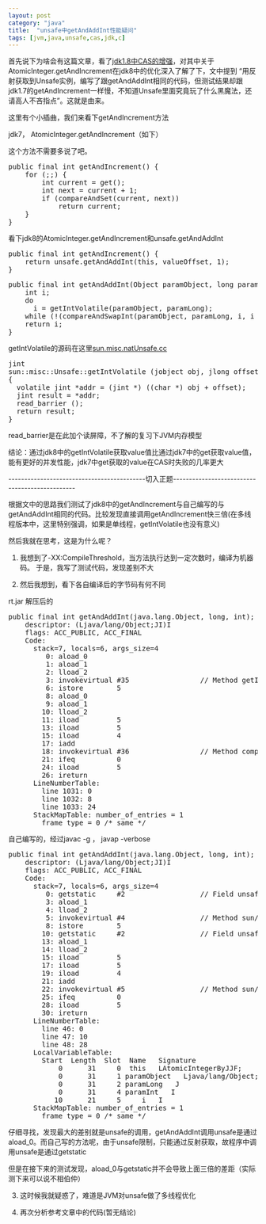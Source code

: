 ```yaml
---
layout: post
category: "java"
title:  "unsafe中getAndAddInt性能疑问"
tags: [jvm,java,unsafe,cas,jdk,c]
---
```


首先说下为啥会有这篇文章，看了[jdk1.8中CAS的增强](http://ifeve.com/enhanced-cas-in-jdk8/)，对其中关于AtomicInteger.getAndIncrement在jdk8中的优化深入了解了下，文中提到 “用反射获取到Unsafe实例，编写了跟getAndAddInt相同的代码，但测试结果却跟jdk1.7的getAndIncrement一样慢，不知道Unsafe里面究竟玩了什么黑魔法，还请高人不吝指点”。这就是由来。

这里有个小插曲，我们来看下getAndIncrement方法

jdk7， AtomicInteger.getAndIncrement（如下）

这个方法不需要多说了吧。

<pre class="prettyPrint">
public final int getAndIncrement() {
    for (;;) {
        int current = get();
        int next = current + 1;
        if (compareAndSet(current, next))
            return current;
    }
}
</pre>

看下jdk8的AtomicInteger.getAndIncrement和unsafe.getAndAddInt

<pre class="prettyPrint">
public final int getAndIncrement() {
    return unsafe.getAndAddInt(this, valueOffset, 1);
}
</pre>

<pre class="prettyPrint">
public final int getAndAddInt(Object paramObject, long paramLong, int paramInt) {
    int i;
    do
      i = getIntVolatile(paramObject, paramLong);
    while (!(compareAndSwapInt(paramObject, paramLong, i, i + paramInt)));
    return i;
}
</pre>

getIntVolatile的源码在这里[sun.misc.natUnsafe.cc](https://github.com/aeste/gcc/blob/master/libjava/sun/misc/natUnsafe.cc)

<pre class="prettyPrint">
jint
sun::misc::Unsafe::getIntVolatile (jobject obj, jlong offset)
{
  volatile jint *addr = (jint *) ((char *) obj + offset);
  jint result = *addr;
  read_barrier ();
  return result;
}
</pre>

read_barrier是在此加个读屏障，不了解的复习下JVM内存模型

结论：通过jdk8中的getIntVolatile获取value值比通过jdk7中的get获取value值，能有更好的并发性能，jdk7中get获取的value在CAS时失败的几率更大

\-\-\-\-\-\-\-\-\-\-\-\-\-\-\-\-\-\-\-\-\-\-\-\-\-\-\-\-\-\-\-\-\-\-\-\-\-\-\-\-\-\-\-切入正题\-\-\-\-\-\-\-\-\-\-\-\-\-\-\-\-\-\-\-\-\-\-\-\-\-\-\-\-\-\-\-\-\-\-\-\-\-\-\-\-\-\-\-\-\-\-\-

根据文中的思路我们测试了jdk8中的getAndIncrement与自己编写的与getAndAddInt相同的代码。比较发现直接调用getAndIncrement快三倍(在多线程版本中，这里特别强调，如果是单线程，getIntVolatile也没有意义)

然后我就在思考，这是为什么呢？

1. 我想到了\-XX:CompileThreshold，当方法执行达到一定次数时，编译为机器码。
于是，我写了测试代码，发现差别不大

2. 然后我想到，看下各自编译后的字节码有何不同

rt.jar 解压后的
<pre class="prettyPrint">
public final int getAndAddInt(java.lang.Object, long, int);
    descriptor: (Ljava/lang/Object;JI)I
    flags: ACC_PUBLIC, ACC_FINAL
    Code:
      stack=7, locals=6, args_size=4
         0: aload_0
         1: aload_1
         2: lload_2
         3: invokevirtual #35                 // Method getIntVolatile:(Ljava/lang/Object;J)I
         6: istore        5
         8: aload_0
         9: aload_1
        10: lload_2
        11: iload         5
        13: iload         5
        15: iload         4
        17: iadd
        18: invokevirtual #36                 // Method compareAndSwapInt:(Ljava/lang/Object;JII)Z
        21: ifeq          0
        24: iload         5
        26: ireturn
      LineNumberTable:
        line 1031: 0
        line 1032: 8
        line 1033: 24
      StackMapTable: number_of_entries = 1
        frame_type = 0 /* same */
</pre>

自己编写的，经过javac -g ， javap -verbose 
<pre class="prettyPrint">
public final int getAndAddInt(java.lang.Object, long, int);
    descriptor: (Ljava/lang/Object;JI)I
    flags: ACC_PUBLIC, ACC_FINAL
    Code:
      stack=7, locals=6, args_size=4
         0: getstatic     #2                  // Field unsafe:Lsun/misc/Unsafe;
         3: aload_1
         4: lload_2
         5: invokevirtual #4                  // Method sun/misc/Unsafe.getIntVolatile:(Ljava/lang/Object;J)I
         8: istore        5
        10: getstatic     #2                  // Field unsafe:Lsun/misc/Unsafe;
        13: aload_1
        14: lload_2
        15: iload         5
        17: iload         5
        19: iload         4
        21: iadd
        22: invokevirtual #5                  // Method sun/misc/Unsafe.compareAndSwapInt:(Ljava/lang/Object;JII)Z
        25: ifeq          0
        28: iload         5
        30: ireturn
      LineNumberTable:
        line 46: 0
        line 47: 10
        line 48: 28
      LocalVariableTable:
        Start  Length  Slot  Name   Signature
            0      31     0  this   LAtomicIntegerByJJF;
            0      31     1 paramObject   Ljava/lang/Object;
            0      31     2 paramLong   J
            0      31     4 paramInt   I
           10      21     5     i   I
      StackMapTable: number_of_entries = 1
        frame_type = 0 /* same */
</pre>

仔细寻找，发现最大的差别就是unsafe的调用，getAndAddInt调用unsafe是通过aload_0。而自己写的方法呢，由于unsafe限制，只能通过反射获取，故程序中调用unsafe是通过getstatic

但是在接下来的测试发现，aload_0与getstatic并不会导致上面三倍的差距（实际测下来可以说不相伯仲）

3. 这时候我就疑惑了，难道是JVM对unsafe做了多线程优化

4. 再次分析参考文章中的代码(暂无结论)

